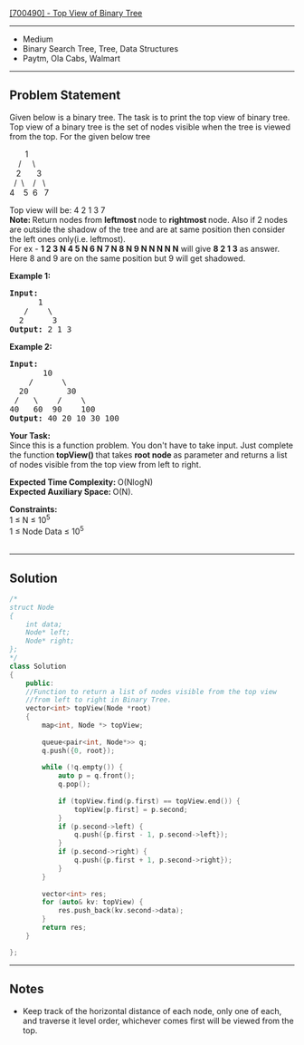 [[700490] - Top View of Binary Tree](https://practice.geeksforgeeks.org/problems/top-view-of-binary-tree/1)

---

- Medium
- Binary Search Tree, Tree, Data Structures
- Paytm, Ola Cabs, Walmart

---

## Problem Statement

<p><span style="font-size: 14px;">Given below is a binary tree. The task is to print the top view of binary tree. Top view of a binary tree is the set of nodes visible when the tree is viewed from the top. For the given below tree</span></p>
<p><span style="font-size: 14px;">&nbsp;&nbsp;&nbsp;&nbsp;&nbsp;&nbsp; 1<br />&nbsp;&nbsp;&nbsp; /&nbsp;&nbsp;&nbsp;&nbsp; \<br />&nbsp;&nbsp; 2&nbsp;&nbsp;&nbsp;&nbsp;&nbsp;&nbsp; 3<br />&nbsp; /&nbsp; \&nbsp;&nbsp;&nbsp; /&nbsp;&nbsp; \<br />4&nbsp;&nbsp;&nbsp; 5&nbsp; 6&nbsp;&nbsp; 7</span></p>
<p><span style="font-size: 14px;">Top view will be: 4 2 1 3 7<br /><strong>Note: </strong>Return nodes from <strong>leftmost </strong>node to <strong>rightmost </strong>node. Also if 2 nodes are outside the shadow of the tree and are at same position then consider the left ones only(i.e. leftmost).&nbsp;<br />For ex -&nbsp;<strong>1 2 3 N 4 5 N 6 N 7 N 8 N 9 N N N N N</strong> will give&nbsp;<strong>8 2 1 3</strong> as answer. Here 8 and 9 are on the same position but 9 will get shadowed.</span></p>
<p><span style="font-size: 14px;"><strong>Example 1:</strong></span></p>
<pre><span style="font-size: 14px;"><strong>Input:
</strong>&nbsp;     1
  &nbsp;/&nbsp;&nbsp;&nbsp; \
  2&nbsp;&nbsp;&nbsp;&nbsp;&nbsp; 3
<strong>Output: </strong>2 1 3
</span></pre>
<p><span style="font-size: 14px;"><strong>Example 2:</strong></span></p>
<pre><span style="font-size: 14px;"><strong>Input:
</strong>&nbsp;      10
 &nbsp;&nbsp; /&nbsp;&nbsp;&nbsp;&nbsp;&nbsp; \
  20&nbsp; &nbsp;&nbsp;&nbsp; &nbsp; 30
 /&nbsp;&nbsp; \&nbsp;&nbsp;&nbsp;&nbsp;/&nbsp; &nbsp;&nbsp;\
40&nbsp;&nbsp; 60  90&nbsp; &nbsp;&nbsp;100
<strong>Output: </strong>40 20 10 30 100
</span></pre>
<p><strong><span style="font-size: 14px;">Your Task:</span></strong><br /><span style="font-size: 14px;">Since this is a function problem. You don't have to take input. Just complete the function<strong>&nbsp;topView() </strong>that takes <strong>root node </strong>as parameter and returns a list of nodes visible from the top view from left to right.</span></p>
<p><span style="font-size: 14px;"><strong>Expected Time Complexity:&nbsp;</strong>O(NlogN)<br /><strong>Expected Auxiliary Space:&nbsp;</strong>O(N).</span></p>
<p><span style="font-size: 14px;"><strong>Constraints:</strong><br />1 &le;&nbsp;N &le;&nbsp;10<sup>5</sup><br />1 &le; Node Data &le;&nbsp;10<sup>5</sup></span><br />&nbsp;</p>

---

## Solution

```cpp
/*
struct Node
{
    int data;
    Node* left;
    Node* right;
};
*/
class Solution
{
    public:
    //Function to return a list of nodes visible from the top view 
    //from left to right in Binary Tree.
    vector<int> topView(Node *root)
    {
        map<int, Node *> topView;
        
        queue<pair<int, Node*>> q;
        q.push({0, root});
        
        while (!q.empty()) {
            auto p = q.front();
            q.pop();
            
            if (topView.find(p.first) == topView.end()) {
                topView[p.first] = p.second;
            }
            if (p.second->left) {
                q.push({p.first - 1, p.second->left});
            }
            if (p.second->right) {
                q.push({p.first + 1, p.second->right});
            }
        }
        
        vector<int> res;
        for (auto& kv: topView) {
            res.push_back(kv.second->data);
        }
        return res;
    }

};

```

---

## Notes

- Keep track of the horizontal distance of each node, only one of each, and traverse it level order, whichever comes first will be viewed from the top.
